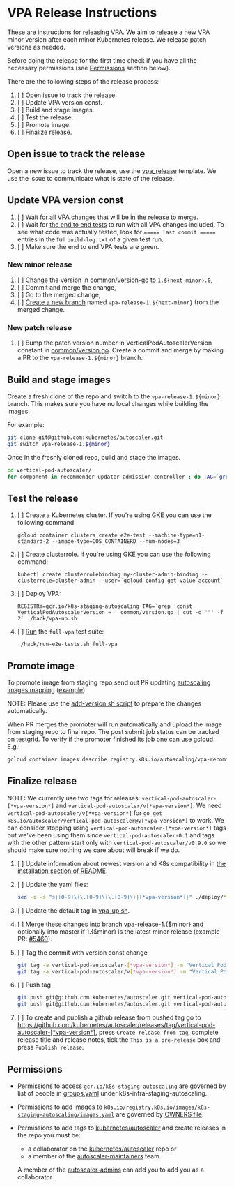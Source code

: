 # VPA Release Instructions

These are instructions for releasing VPA. We aim to release a new VPA minor version after each minor Kubernetes release.
We release patch versions as needed.

Before doing the release for the first time check if you have all the necessary permissions (see
[Permissions](#permissions) section below).

There are the following steps of the release process:

1. [ ] Open issue to track the release.
2. [ ] Update VPA version const.
3. [ ] Build and stage images.
4. [ ] Test the release.
5. [ ] Promote image.
6. [ ] Finalize release.

## Open issue to track the release

Open a new issue to track the release, use the [vpa_release](https://github.com/kubernetes/autoscaler/issues/new?&template=vpa_release.md) template.
We use the issue to communicate what is state of the release.

## Update VPA version const

1. [ ] Wait for all VPA changes that will be in the release to merge.
2. [ ] Wait for [the end to end tests](https://testgrid.k8s.io/sig-autoscaling-vpa) to run with all VPA changes
   included.
   To see what code was actually tested, look for `===== last commit =====`
   entries in the full `build-log.txt` of a given test run.
3. [ ] Make sure the end to end VPA tests are green.

### New minor release

1. [ ] Change the version in
    [common/version-go](https://github.com/kubernetes/autoscaler/blob/master/vertical-pod-autoscaler/common/version.go)
    to `1.${next-minor}.0`,
2. [ ] Commit and merge the change,
3. [ ] Go to the merged change,
4. [ ] [Create a new branch](https://docs.github.com/en/pull-requests/collaborating-with-pull-requests/proposing-changes-to-your-work-with-pull-requests/creating-and-deleting-branches-within-your-repository) named `vpa-release-1.${next-minor}` from the
    merged change.

### New patch release

1.  [ ] Bump the patch version number in VerticalPodAutoscalerVersion constant in
    [common/version.go](https://github.com/kubernetes/autoscaler/blob/master/vertical-pod-autoscaler/common/version.go).
    Create a commit and merge by making a PR to the `vpa-release-1.${minor}` branch.

## Build and stage images

Create a fresh clone of the repo and switch to the `vpa-release-1.${minor}`
branch. This makes sure you have no local changes while building the images.

For example:
```sh
git clone git@github.com:kubernetes/autoscaler.git
git switch vpa-release-1.${minor}
```

Once in the freshly cloned repo, build and stage the images.

```sh
cd vertical-pod-autoscaler/
for component in recommender updater admission-controller ; do TAG=`grep 'const versionCore = ' common/version.go | cut -d '"' -f 2` REGISTRY=gcr.io/k8s-staging-autoscaling make release --directory=pkg/${component}; done
```

## Test the release

1.  [ ] Create a Kubernetes cluster. If you're using GKE you can use the following command:

    ```shell
    gcloud container clusters create e2e-test --machine-type=n1-standard-2 --image-type=COS_CONTAINERD --num-nodes=3
    ```

1. [ ]  Create clusterrole. If you're using GKE you can use the following command:

    ```shell
    kubectl create clusterrolebinding my-cluster-admin-binding --clusterrole=cluster-admin --user=`gcloud config get-value account`
    ```

1.  [ ] Deploy VPA:
    ```shell
    REGISTRY=gcr.io/k8s-staging-autoscaling TAG=`grep 'const VerticalPodAutoscalerVersion = ' common/version.go | cut -d '"' -f 2` ./hack/vpa-up.sh
    ```

1.  [ ] [Run](https://github.com/kubernetes/autoscaler/blob/master/vertical-pod-autoscaler/hack/run-e2e-tests.sh)
    the `full-vpa` test suite:

    ```shell
    ./hack/run-e2e-tests.sh full-vpa
    ```

## Promote image

To promote image from staging repo send out PR updating
[autoscaling images mapping](https://github.com/kubernetes/k8s.io/blob/master/registry.k8s.io/images/k8s-staging-autoscaling/images.yaml)
([example](https://github.com/kubernetes/k8s.io/pull/1318)).

NOTE: Please use the [add-version.sh
script](https://github.com/kubernetes/k8s.io/blob/main/registry.k8s.io/images/k8s-staging-autoscaling/add-version.sh)
to prepare the changes automatically.

When PR merges the promoter will run automatically and upload the image from
staging repo to final repo. The post submit job status can be tracked on
[testgrid](https://testgrid.k8s.io/sig-k8s-infra-k8sio#post-k8sio-image-promo).
To verify if the promoter finished its job one can use gcloud. E.g.:

```sh
gcloud container images describe registry.k8s.io/autoscaling/vpa-recommender:[*vpa-version*]
```

## Finalize release

NOTE: We currently use two tags for releases:
`vertical-pod-autoscaler-[*vpa-version*]` and
`vertical-pod-autoscaler/v[*vpa-version*]`. We need
`vertical-pod-autoscaler/v[*vpa-version*]` for `go get
k8s.io/autoscaler/vertical-pod-autoscaler@v[*vpa-version*]` to work. We can
consider stopping using `vertical-pod-autoscaler-[*vpa-version*]` tags but
we've been using them since `vertical-pod-autoscaler-0.1` and tags with the
other pattern start only with `vertical-pod-autoscaler/v0.9.0` so we should make
sure nothing we care about will break if we do.

1.  [ ] Update information about newest version and K8s compatibility in
    [the installation section of README](https://github.com/kubernetes/autoscaler/blob/master/vertical-pod-autoscaler/README.md#installation).

1.  [ ] Update the yaml files:

    ```sh
    sed -i -s "s|[0-9]\+\.[0-9]\+\.[0-9]\+|[*vpa-version*]|" ./deploy/*-deployment*.yaml ./hack/vpa-process-yaml.sh
    ```
1.  [ ] Update the default tag in  [vpa-up.sh](https://github.com/kubernetes/autoscaler/blob/master/vertical-pod-autoscaler/hack/vpa-up.sh).

1.  [ ] Merge these changes into branch vpa-release-1.{$minor} and optionally into master if 1.{$minor} is the latest minor release
    (example PR: [#5460](https://github.com/kubernetes/autoscaler/pull/5460)).

1.  [ ] Tag the commit with version const change

    ```sh
    git tag -a vertical-pod-autoscaler-[*vpa-version*] -m "Vertical Pod Autoscaler release [*vpa-version*]"
    git tag -a vertical-pod-autoscaler/v[*vpa-version*] -m "Vertical Pod Autoscaler release [*vpa-version*]"
    ```

1.  [ ] Push tag

    ```sh
    git push git@github.com:kubernetes/autoscaler.git vertical-pod-autoscaler-[*vpa-version*]
    git push git@github.com:kubernetes/autoscaler.git vertical-pod-autoscaler/v[*vpa-version*]
    ```

1.  [ ] To create and publish a github release from pushed tag go to
    https://github.com/kubernetes/autoscaler/releases/tag/vertical-pod-autoscaler-[*vpa-version*],
    press `Create release from tag`, complete release title and release notes, tick the
    `This is a pre-release` box and press `Publish release`.

## Permissions

* Permissions to access `gcr.io/k8s-staging-autoscaling` are governed by list
    of people in
    [groups.yaml](https://github.com/kubernetes/k8s.io/blob/master/groups/sig-autoscaling/groups.yaml)
    under k8s-infra-staging-autoscaling.
* Permissions to add images to
    [`k8s.io/registry.k8s.io/images/k8s-staging-autoscaling/images.yaml`](https://github.com/kubernetes/k8s.io/blob/main/registry.k8s.io/images/k8s-staging-autoscaling/images.yaml) are governed by
    [OWNERS file](https://github.com/kubernetes/k8s.io/blob/main/registry.k8s.io/images/k8s-staging-autoscaling/OWNERS).
* Permissions to add tags to
    [kubernetes/autoscaler](https://github.com/kubernetes/autoscaler) and create
    releases in the repo you must be:

    *   a collaborator on the
        [kubernetes/autoscaler](https://github.com/kubernetes/autoscaler) repo
        or
    *   a member of the
        [autoscaler-maintainers](https://github.com/orgs/kubernetes/teams/autoscaler-maintainers/members)
        team.

    A member of the
    [autoscaler-admins](https://github.com/orgs/kubernetes/teams/autoscaler-admins)
    can add you to add you as a collaborator.
